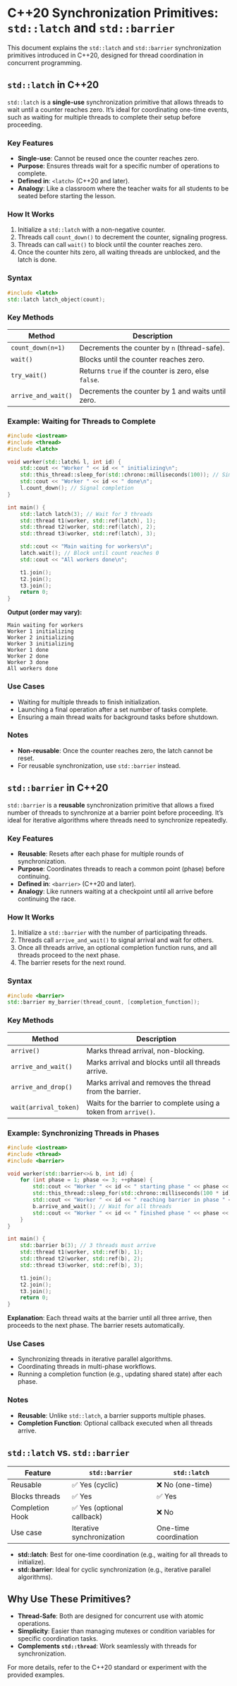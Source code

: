 # C++20 Synchronization Primitives: `std::latch` and `std::barrier`

This document explains the `std::latch` and `std::barrier` synchronization primitives introduced in C++20, designed for thread coordination in concurrent programming.

## `std::latch` in C++20

`std::latch` is a **single-use** synchronization primitive that allows threads to wait until a counter reaches zero. It’s ideal for coordinating one-time events, such as waiting for multiple threads to complete their setup before proceeding.

### Key Features
- **Single-use**: Cannot be reused once the counter reaches zero.
- **Purpose**: Ensures threads wait for a specific number of operations to complete.
- **Defined in**: `<latch>` (C++20 and later).
- **Analogy**: Like a classroom where the teacher waits for all students to be seated before starting the lesson.

### How It Works
1. Initialize a `std::latch` with a non-negative counter.
2. Threads call `count_down()` to decrement the counter, signaling progress.
3. Threads can call `wait()` to block until the counter reaches zero.
4. Once the counter hits zero, all waiting threads are unblocked, and the latch is done.

### Syntax
```cpp
#include <latch>
std::latch latch_object(count);
```

### Key Methods
| Method               | Description                                          |
|----------------------|-----------------------------------------------------|
| `count_down(n=1)`   | Decrements the counter by `n` (thread-safe).        |
| `wait()`            | Blocks until the counter reaches zero.              |
| `try_wait()`        | Returns `true` if the counter is zero, else `false`.|
| `arrive_and_wait()` | Decrements the counter by 1 and waits until zero.   |

### Example: Waiting for Threads to Complete
```cpp
#include <iostream>
#include <thread>
#include <latch>

void worker(std::latch& l, int id) {
    std::cout << "Worker " << id << " initializing\n";
    std::this_thread::sleep_for(std::chrono::milliseconds(100)); // Simulate work
    std::cout << "Worker " << id << " done\n";
    l.count_down(); // Signal completion
}

int main() {
    std::latch latch(3); // Wait for 3 threads
    std::thread t1(worker, std::ref(latch), 1);
    std::thread t2(worker, std::ref(latch), 2);
    std::thread t3(worker, std::ref(latch), 3);

    std::cout << "Main waiting for workers\n";
    latch.wait(); // Block until count reaches 0
    std::cout << "All workers done\n";

    t1.join();
    t2.join();
    t3.join();
    return 0;
}
```
**Output (order may vary):**
```
Main waiting for workers
Worker 1 initializing
Worker 2 initializing
Worker 3 initializing
Worker 1 done
Worker 2 done
Worker 3 done
All workers done
```

### Use Cases
- Waiting for multiple threads to finish initialization.
- Launching a final operation after a set number of tasks complete.
- Ensuring a main thread waits for background tasks before shutdown.

### Notes
- **Non-reusable**: Once the counter reaches zero, the latch cannot be reset.
- For reusable synchronization, use `std::barrier` instead.

## `std::barrier` in C++20

`std::barrier` is a **reusable** synchronization primitive that allows a fixed number of threads to synchronize at a barrier point before proceeding. It’s ideal for iterative algorithms where threads need to synchronize repeatedly.

### Key Features
- **Reusable**: Resets after each phase for multiple rounds of synchronization.
- **Purpose**: Coordinates threads to reach a common point (phase) before continuing.
- **Defined in**: `<barrier>` (C++20 and later).
- **Analogy**: Like runners waiting at a checkpoint until all arrive before continuing the race.

### How It Works
1. Initialize a `std::barrier` with the number of participating threads.
2. Threads call `arrive_and_wait()` to signal arrival and wait for others.
3. Once all threads arrive, an optional completion function runs, and all threads proceed to the next phase.
4. The barrier resets for the next round.

### Syntax
```cpp
#include <barrier>
std::barrier my_barrier(thread_count, [completion_function]);
```

### Key Methods
| Method               | Description                                          |
|----------------------|-----------------------------------------------------|
| `arrive()`          | Marks thread arrival, non-blocking.                 |
| `arrive_and_wait()` | Marks arrival and blocks until all threads arrive.  |
| `arrive_and_drop()` | Marks arrival and removes the thread from the barrier. |
| `wait(arrival_token)` | Waits for the barrier to complete using a token from `arrive()`. |

### Example: Synchronizing Threads in Phases
```cpp
#include <iostream>
#include <thread>
#include <barrier>

void worker(std::barrier<>& b, int id) {
    for (int phase = 1; phase <= 3; ++phase) {
        std::cout << "Worker " << id << " starting phase " << phase << "\n";
        std::this_thread::sleep_for(std::chrono::milliseconds(100 * id)); // Simulate work
        std::cout << "Worker " << id << " reaching barrier in phase " << phase << "\n";
        b.arrive_and_wait(); // Wait for all threads
        std::cout << "Worker " << id << " finished phase " << phase << "\n";
    }
}

int main() {
    std::barrier b(3); // 3 threads must arrive
    std::thread t1(worker, std::ref(b), 1);
    std::thread t2(worker, std::ref(b), 2);
    std::thread t3(worker, std::ref(b), 3);

    t1.join();
    t2.join();
    t3.join();
    return 0;
}
```
**Explanation**: Each thread waits at the barrier until all three arrive, then proceeds to the next phase. The barrier resets automatically.

### Use Cases
- Synchronizing threads in iterative parallel algorithms.
- Coordinating threads in multi-phase workflows.
- Running a completion function (e.g., updating shared state) after each phase.

### Notes
- **Reusable**: Unlike `std::latch`, a barrier supports multiple phases.
- **Completion Function**: Optional callback executed when all threads arrive.

## `std::latch` vs. `std::barrier`
| Feature         | `std::barrier`            | `std::latch`          |
|-----------------|--------------------------|----------------------|
| Reusable        | ✅ Yes (cyclic)          | ❌ No (one-time)     |
| Blocks threads  | ✅ Yes                   | ✅ Yes               |
| Completion Hook | ✅ Yes (optional callback)| ❌ No                |
| Use case        | Iterative synchronization | One-time coordination |

- **std::latch**: Best for one-time coordination (e.g., waiting for all threads to initialize).
- **std::barrier**: Ideal for cyclic synchronization (e.g., iterative parallel algorithms).

## Why Use These Primitives?
- **Thread-Safe**: Both are designed for concurrent use with atomic operations.
- **Simplicity**: Easier than managing mutexes or condition variables for specific coordination tasks.
- **Complements `std::thread`**: Work seamlessly with threads for synchronization.

For more details, refer to the C++20 standard or experiment with the provided examples.
